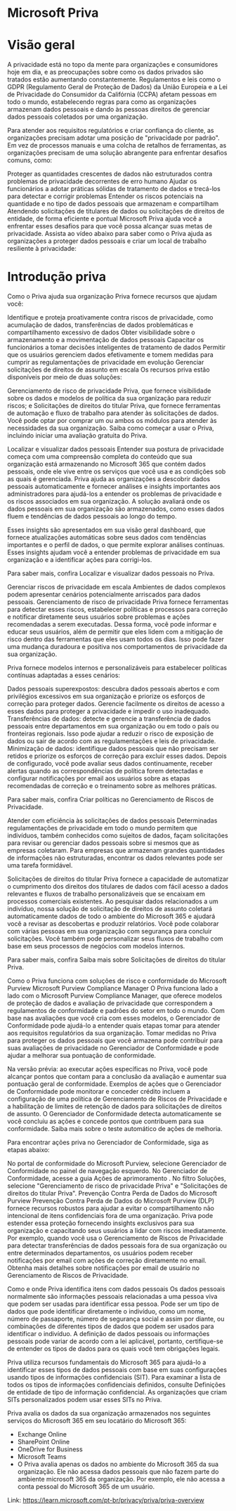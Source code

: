 # Microsoft Priva

# Visão geral
A privacidade está no topo da mente para organizações e consumidores hoje em dia, e as preocupações sobre como os dados privados são tratados estão aumentando constantemente. Regulamentos e leis como o GDPR (Regulamento Geral de Proteção de Dados) da União Europeia e a Lei de Privacidade do Consumidor da Califórnia (CCPA) afetam pessoas em todo o mundo, estabelecendo regras para como as organizações armazenam dados pessoais e dando às pessoas direitos de gerenciar dados pessoais coletados por uma organização.

Para atender aos requisitos regulatórios e criar confiança do cliente, as organizações precisam adotar uma posição de "privacidade por padrão". Em vez de processos manuais e uma colcha de retalhos de ferramentas, as organizações precisam de uma solução abrangente para enfrentar desafios comuns, como:

Proteger as quantidades crescentes de dados não estruturados contra problemas de privacidade decorrentes de erro humano
Ajudar os funcionários a adotar práticas sólidas de tratamento de dados e trecá-los para detectar e corrigir problemas
Entender os riscos potenciais na quantidade e no tipo de dados pessoais que armazenam e compartilham
Atendendo solicitações de titulares de dados ou solicitações de direitos de entidade, de forma eficiente e pontual
Microsoft Priva ajuda você a enfrentar esses desafios para que você possa alcançar suas metas de privacidade. Assista ao vídeo abaixo para saber como o Priva ajuda as organizações a proteger dados pessoais e criar um local de trabalho resiliente à privacidade:

# Introdução priva

Como o Priva ajuda sua organização
Priva fornece recursos que ajudam você:

Identifique e proteja proativamente contra riscos de privacidade, como acumulação de dados, transferências de dados problemáticas e compartilhamento excessivo de dados
Obter visibilidade sobre o armazenamento e a movimentação de dados pessoais
Capacitar os funcionários a tomar decisões inteligentes de tratamento de dados
Permitir que os usuários gerenciem dados efetivamente e tomem medidas para cumprir as regulamentações de privacidade em evolução
Gerenciar solicitações de direitos de assunto em escala
Os recursos priva estão disponíveis por meio de duas soluções:

Gerenciamento de risco de privacidade Priva, que fornece visibilidade sobre os dados e modelos de política da sua organização para reduzir riscos; e
Solicitações de direitos do titular Priva, que fornece ferramentas de automação e fluxo de trabalho para atender às solicitações de dados.
Você pode optar por comprar um ou ambos os módulos para atender às necessidades da sua organização. Saiba como começar a usar o Priva, incluindo iniciar uma avaliação gratuita do Priva.

Localizar e visualizar dados pessoais
Entender sua postura de privacidade começa com uma compreensão completa do conteúdo que sua organização está armazenando no Microsoft 365 que contém dados pessoais, onde ele vive entre os serviços que você usa e as condições sob as quais é gerenciada. Priva ajuda as organizações a descobrir dados pessoais automaticamente e fornecer análises e insights importantes aos administradores para ajudá-los a entender os problemas de privacidade e os riscos associados em sua organização. A solução avaliará onde os dados pessoais em sua organização são armazenados, como esses dados fluem e tendências de dados pessoais ao longo do tempo.

Esses insights são apresentados em sua visão geral dashboard, que fornece atualizações automáticas sobre seus dados com tendências importantes e o perfil de dados, o que permite explorar análises contínuas. Esses insights ajudam você a entender problemas de privacidade em sua organização e a identificar ações para corrigi-los.

Para saber mais, confira Localizar e visualizar dados pessoais no Priva.

Gerenciar riscos de privacidade em escala
Ambientes de dados complexos podem apresentar cenários potencialmente arriscados para dados pessoais. Gerenciamento de risco de privacidade Priva fornece ferramentas para detectar esses riscos, estabelecer políticas e processos para correção e notificar diretamente seus usuários sobre problemas e ações recomendadas a serem executadas. Dessa forma, você pode informar e educar seus usuários, além de permitir que eles lidem com a mitigação de risco dentro das ferramentas que eles usam todos os dias. Isso pode fazer uma mudança duradoura e positiva nos comportamentos de privacidade da sua organização.

Priva fornece modelos internos e personalizáveis para estabelecer políticas contínuas adaptadas a esses cenários:

Dados pessoais superexpostos: descubra dados pessoais abertos e com privilégios excessivos em sua organização e priorize os esforços de correção para proteger dados. Gerencie facilmente os direitos de acesso a esses dados para proteger a privacidade e impedir o uso inadequado.
Transferências de dados: detecte e gerencie a transferência de dados pessoais entre departamentos em sua organização ou em todo o país ou fronteiras regionais. Isso pode ajudar a reduzir o risco de exposição de dados ou sair de acordo com as regulamentações e leis de privacidade.
Minimização de dados: identifique dados pessoais que não precisam ser retidos e priorize os esforços de correção para excluir esses dados.
Depois de configurado, você pode avaliar seus dados continuamente, receber alertas quando as correspondências de política forem detectadas e configurar notificações por email aos usuários sobre as etapas recomendadas de correção e o treinamento sobre as melhores práticas.

Para saber mais, confira Criar políticas no Gerenciamento de Riscos de Privacidade.

Atender com eficiência às solicitações de dados pessoais
Determinadas regulamentações de privacidade em todo o mundo permitem que indivíduos, também conhecidos como sujeitos de dados, façam solicitações para revisar ou gerenciar dados pessoais sobre si mesmos que as empresas coletaram. Para empresas que armazenam grandes quantidades de informações não estruturadas, encontrar os dados relevantes pode ser uma tarefa formidável.

Solicitações de direitos do titular Priva fornece a capacidade de automatizar o cumprimento dos direitos dos titulares de dados com fácil acesso a dados relevantes e fluxos de trabalho personalizáveis que se encaixam em processos comerciais existentes. Ao pesquisar dados relacionados a um indivíduo, nossa solução de solicitação de direitos de assunto coletará automaticamente dados de todo o ambiente do Microsoft 365 e ajudará você a revisar as descobertas e produzir relatórios. Você pode colaborar com várias pessoas em sua organização com segurança para concluir solicitações. Você também pode personalizar seus fluxos de trabalho com base em seus processos de negócios com modelos internos.

Para saber mais, confira Saiba mais sobre Solicitações de direitos do titular Priva.

Como o Priva funciona com soluções de risco e conformidade do Microsoft Purview
Microsoft Purview Compliance Manager
O Priva funciona lado a lado com o Microsoft Purview Compliance Manager, que oferece modelos de proteção de dados e avaliação de privacidade que correspondem a regulamentos de conformidade e padrões do setor em todo o mundo. Com base nas avaliações que você cria com esses modelos, o Gerenciador de Conformidade pode ajudá-lo a entender quais etapas tomar para atender aos requisitos regulatórios da sua organização. Tomar medidas no Priva para proteger os dados pessoais que você armazena pode contribuir para suas avaliações de privacidade no Gerenciador de Conformidade e pode ajudar a melhorar sua pontuação de conformidade.

Na versão prévia: ao executar ações específicas no Priva, você pode alcançar pontos que contam para a conclusão da avaliação e aumentar sua pontuação geral de conformidade. Exemplos de ações que o Gerenciador de Conformidade pode monitorar e conceder crédito incluem a configuração de uma política de Gerenciamento de Riscos de Privacidade e a habilitação de limites de retenção de dados para solicitações de direitos de assunto. O Gerenciador de Conformidade detecta automaticamente se você concluiu as ações e concede pontos que contribuem para sua conformidade. Saiba mais sobre o teste automático de ações de melhoria.

Para encontrar ações priva no Gerenciador de Conformidade, siga as etapas abaixo:

No portal de conformidade do Microsoft Purview, selecione Gerenciador de Conformidade no painel de navegação esquerdo.
No Gerenciador de Conformidade, acesse a guia Ações de aprimoramento .
No filtro Soluções, selecione "Gerenciamento de risco de privacidade Priva" e "Solicitações de direitos do titular Priva".
Prevenção Contra Perda de Dados do Microsoft Purview
Prevenção Contra Perda de Dados do Microsoft Purview (DLP) fornece recursos robustos para ajudar a evitar o compartilhamento não intencional de itens confidenciais fora de uma organização. Priva pode estender essa proteção fornecendo insights exclusivos para sua organização e capacitando seus usuários a lidar com riscos imediatamente. Por exemplo, quando você usa o Gerenciamento de Riscos de Privacidade para detectar transferências de dados pessoais fora de sua organização ou entre determinados departamentos, os usuários podem receber notificações por email com ações de correção diretamente no email. Obtenha mais detalhes sobre notificações por email de usuário no Gerenciamento de Riscos de Privacidade.

Como e onde Priva identifica itens com dados pessoais
Os dados pessoais normalmente são informações pessoais relacionadas a uma pessoa viva que podem ser usadas para identificar essa pessoa. Pode ser um tipo de dados que pode identificar diretamente o indivíduo, como um nome, número de passaporte, número de segurança social e assim por diante, ou combinações de diferentes tipos de dados que podem ser usados para identificar o indivíduo. A definição de dados pessoais ou informações pessoais pode variar de acordo com a lei aplicável, portanto, certifique-se de entender os tipos de dados para os quais você tem obrigações legais.

Priva utiliza recursos fundamentais do Microsoft 365 para ajudá-lo a identificar esses tipos de dados pessoais com base em suas configurações usando tipos de informações confidenciais (SIT). Para examinar a lista de todos os tipos de informações confidenciais definidos, consulte Definições de entidade de tipo de informação confidencial. As organizações que criam SITs personalizados podem usar esses SITs no Priva.

Priva avalia os dados da sua organização armazenados nos seguintes serviços do Microsoft 365 em seu locatário do Microsoft 365:

- Exchange Online
- SharePoint Online
- OneDrive for Business
- Microsoft Teams
- O Priva avalia apenas os dados no ambiente do Microsoft 365 da sua organização. Ele não acessa dados pessoais que não fazem parte do ambiente microsoft 365 da organização. Por exemplo, ele não acessa a conta pessoal do Microsoft 365 de um usuário.

Link: https://learn.microsoft.com/pt-br/privacy/priva/priva-overview
